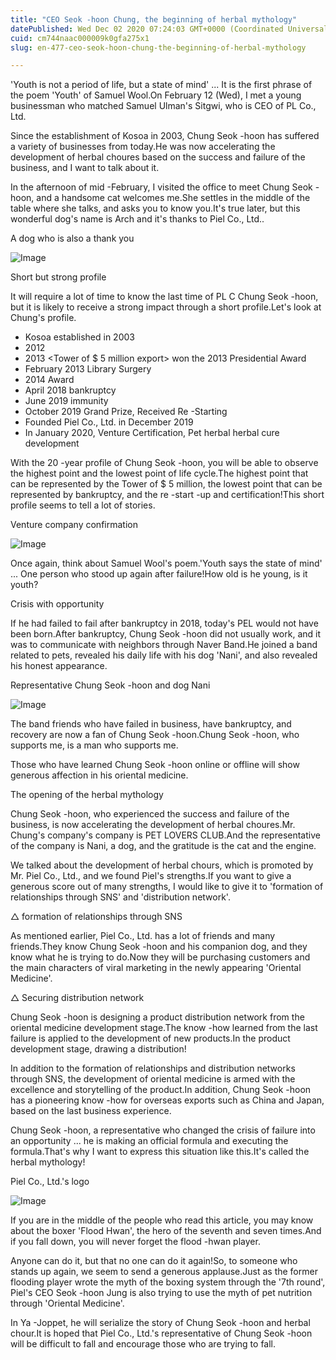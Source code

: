 ```yaml
---
title: "CEO Seok -hoon Chung, the beginning of herbal mythology"
datePublished: Wed Dec 02 2020 07:24:03 GMT+0000 (Coordinated Universal Time)
cuid: cm744naac000009k0gfa275x1
slug: en-477-ceo-seok-hoon-chung-the-beginning-of-herbal-mythology

---
```



'Youth is not a period of life, but a state of mind' ... It is the first phrase of the poem 'Youth' of Samuel Wool.On February 12 (Wed), I met a young businessman who matched Samuel Ulman's Sitgwi, who is CEO of PL Co., Ltd.

Since the establishment of Kosoa in 2003, Chung Seok -hoon has suffered a variety of businesses from today.He was now accelerating the development of herbal choures based on the success and failure of the business, and I want to talk about it.

In the afternoon of mid -February, I visited the office to meet Chung Seok -hoon, and a handsome cat welcomes me.She settles in the middle of the table where she talks, and asks you to know you.It's true later, but this wonderful dog's name is Arch and it's thanks to Piel Co., Ltd..

A dog who is also a thank you

![Image](https://cdn.hashnode.com/res/hashnode/image/upload/v1739498747882/e5fdd03e-a9d2-4461-b7c3-6e01985c5d52.jpeg)

Short but strong profile

It will require a lot of time to know the last time of PL C Chung Seok -hoon, but it is likely to receive a strong impact through a short profile.Let's look at Chung's profile.

- Kosoa established in 2003
- 2012 <Minister of Health and Welfare Award>
- 2013 <Tower of $ 5 million export> won the 2013 Presidential Award
- February 2013 Library Surgery
- 2014 <Maternity SME Increase> Award
- April 2018 bankruptcy
- June 2019 immunity
- October 2019 <Innovative Failure Case> Grand Prize, Received Re -Starting
- Founded Piel Co., Ltd. in December 2019
- In January 2020, Venture Certification, Pet herbal herbal cure development

With the 20 -year profile of Chung Seok -hoon, you will be able to observe the highest point and the lowest point of life cycle.The highest point that can be represented by the Tower of $ 5 million, the lowest point that can be represented by bankruptcy, and the re -start -up and <Venture> certification!This short profile seems to tell a lot of stories.

Venture company confirmation

![Image](https://cdn.hashnode.com/res/hashnode/image/upload/v1739498750596/7d5cb2f4-0951-46c5-a582-b91af3ae2a1c.jpeg)

Once again, think about Samuel Wool's poem.'Youth says the state of mind' ... One person who stood up again after failure!How old is he young, is it youth?

Crisis with opportunity

If he had failed to fail after bankruptcy in 2018, today's PEL would not have been born.After bankruptcy, Chung Seok -hoon did not usually work, and it was to communicate with neighbors through Naver Band.He joined a band related to pets, revealed his daily life with his dog 'Nani', and also revealed his honest appearance.

Representative Chung Seok -hoon and dog Nani

![Image](https://cdn.hashnode.com/res/hashnode/image/upload/v1739498752477/4473ef2e-aa71-4ed5-a589-d5a6d633f776.jpeg)

The band friends who have failed in business, have bankruptcy, and recovery are now a fan of Chung Seok -hoon.Chung Seok -hoon, who supports me, is a man who supports me.

Those who have learned Chung Seok -hoon online or offline will show generous affection in his oriental medicine.

The opening of the herbal mythology

Chung Seok -hoon, who experienced the success and failure of the business, is now accelerating the development of herbal choures.Mr. Chung's company's company is PET LOVERS CLUB.And the representative of the company is Nani, a dog, and the gratitude is the cat and the engine.

We talked about the development of herbal chours, which is promoted by Mr. Piel Co., Ltd., and we found Piel's strengths.If you want to give a generous score out of many strengths, I would like to give it to 'formation of relationships through SNS' and 'distribution network'.

△ formation of relationships through SNS

As mentioned earlier, Piel Co., Ltd. has a lot of friends and many friends.They know Chung Seok -hoon and his companion dog, and they know what he is trying to do.Now they will be purchasing customers and the main characters of viral marketing in the newly appearing 'Oriental Medicine'.

△ Securing distribution network

Chung Seok -hoon is designing a product distribution network from the oriental medicine development stage.The know -how learned from the last failure is applied to the development of new products.In the product development stage, drawing a distribution!

In addition to the formation of relationships and distribution networks through SNS, the development of oriental medicine is armed with the excellence and storytelling of the product.In addition, Chung Seok -hoon has a pioneering know -how for overseas exports such as China and Japan, based on the last business experience.

Chung Seok -hoon, a representative who changed the crisis of failure into an opportunity ... he is making an official formula and executing the formula.That's why I want to express this situation like this.It's called the herbal mythology!

Piel Co., Ltd.'s logo

![Image](https://cdn.hashnode.com/res/hashnode/image/upload/v1739498754075/9bb6d320-4d65-4481-a961-7828e6da72cd.jpeg)

If you are in the middle of the people who read this article, you may know about the boxer 'Flood Hwan', the hero of the seventh and seven times.And if you fall down, you will never forget the flood -hwan player.

Anyone can do it, but that no one can do it again!So, to someone who stands up again, we seem to send a generous applause.Just as the former flooding player wrote the myth of the boxing system through the '7th round', Piel's CEO Seok -hoon Jung is also trying to use the myth of pet nutrition through 'Oriental Medicine'.

In Ya -Joppet, he will serialize the story of Chung Seok -hoon and herbal chour.It is hoped that Piel Co., Ltd.'s representative of Chung Seok -hoon will be difficult to fall and encourage those who are trying to fall.
